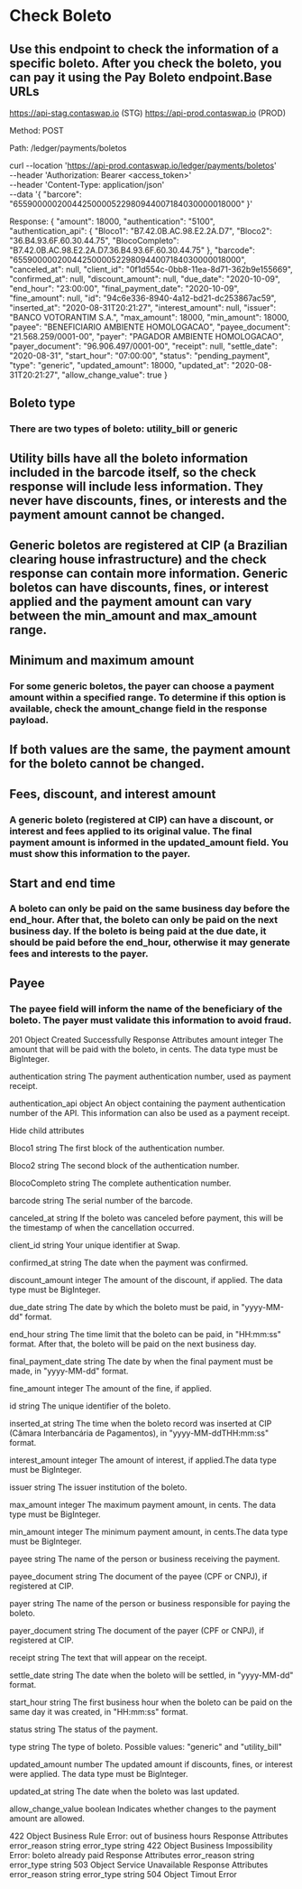 # Check Boleto
## Use this endpoint to check the information of a specific boleto. After you check the boleto, you can pay it using the Pay Boleto endpoint.Base URLs

https://api-stag.contaswap.io (STG)
https://api-prod.contaswap.io (PROD)

Method: POST

Path: /ledger/payments/boletos

curl --location 'https://api-prod.contaswap.io/ledger/payments/boletos' \
--header 'Authorization: Bearer <access_token>' \
--header 'Content-Type: application/json' \
--data '{
  "barcore": "65590000020044250000522980944007184030000018000"
}'

Response:
{
  "amount": 18000,
  "authentication": "5100",
  "authentication_api": {
    "Bloco1": "B7.42.0B.AC.98.E2.2A.D7",
    "Bloco2": "36.B4.93.6F.60.30.44.75",
    "BlocoCompleto": "B7.42.0B.AC.98.E2.2A.D7.36.B4.93.6F.60.30.44.75"
  },
  "barcode": "65590000020044250000522980944007184030000018000",
  "canceled_at": null,
  "client_id": "0f1d554c-0bb8-11ea-8d71-362b9e155669",
  "confirmed_at": null,
  "discount_amount": null,
  "due_date": "2020-10-09",
  "end_hour": "23:00:00",
  "final_payment_date": "2020-10-09",
  "fine_amount": null,
  "id": "94c6e336-8940-4a12-bd21-dc253867ac59",
  "inserted_at": "2020-08-31T20:21:27",
  "interest_amount": null,
  "issuer": "BANCO VOTORANTIM S.A.",
  "max_amount": 18000,
  "min_amount": 18000,
  "payee": "BENEFICIARIO AMBIENTE HOMOLOGACAO",
  "payee_document": "21.568.259/0001-00",
  "payer": "PAGADOR AMBIENTE HOMOLOGACAO",
  "payer_document": "96.906.497/0001-00",
  "receipt": null,
  "settle_date": "2020-08-31",
  "start_hour": "07:00:00",
  "status": "pending_payment",
  "type": "generic",
  "updated_amount": 18000,
  "updated_at": "2020-08-31T20:21:27",
  "allow_change_value": true
}


## Boleto type
### There are two types of boleto: utility_bill or generic

## Utility bills have all the boleto information included in the barcode itself, so the check response will include less information. They never have discounts, fines, or interests and the payment amount cannot be changed.

## Generic boletos are registered at CIP (a Brazilian clearing house infrastructure) and the check response can contain more information. Generic boletos can have discounts, fines, or interest applied and the payment amount can vary between the min_amount and max_amount range.

## Minimum and maximum amount
### For some generic boletos, the payer can choose a payment amount within a specified range. To determine if this option is available, check the amount_change field in the response payload.

## If both values are the same, the payment amount for the boleto cannot be changed.

## Fees, discount, and interest amount
### A generic boleto (registered at CIP) can have a discount, or interest and fees applied to its original value. The final payment amount is informed in the updated_amount field. You must show this information to the payer.

## Start and end time
### A boleto can only be paid on the same business day before the end_hour. After that, the boleto can only be paid on the next business day. If the boleto is being paid at the due date, it should be paid before the end_hour, otherwise it may generate fees and interests to the payer.

## Payee
### The payee field will inform the name of the beneficiary of the boleto. The payer must validate this information to avoid fraud.

201
Object
Created Successfully
Response Attributes
amount
integer
The amount that will be paid with the boleto, in cents. The data type must be BigInteger.

authentication
string
The payment authentication number, used as payment receipt.

authentication_api
object
An object containing the payment authentication number of the API. This information can also be used as a payment receipt.

Hide child attributes

Bloco1
string
The first block of the authentication number.

Bloco2
string
The second block of the authentication number.

BlocoCompleto
string
The complete authentication number.

barcode
string
The serial number of the barcode.

canceled_at
string
If the boleto was canceled before payment, this will be the timestamp of when the cancellation occurred.

client_id
string
Your unique identifier at Swap.

confirmed_at
string
The date when the payment was confirmed.

discount_amount
integer
The amount of the discount, if applied. The data type must be BigInteger.

due_date
string
The date by which the boleto must be paid, in "yyyy-MM-dd" format.

end_hour
string
The time limit that the boleto can be paid, in "HH:mm:ss" format. After that, the boleto will be paid on the next business day.

final_payment_date
string
The date by when the final payment must be made, in "yyyy-MM-dd" format.

fine_amount
integer
The amount of the fine, if applied.

id
string
The unique identifier of the boleto.

inserted_at
string
The time when the boleto record was inserted at CIP (Câmara Interbancária de Pagamentos), in "yyyy-MM-ddTHH:mm:ss" format.

interest_amount
integer
The amount of interest, if applied.The data type must be BigInteger.

issuer
string
The issuer institution of the boleto.

max_amount
integer
The maximum payment amount, in cents. The data type must be BigInteger.

min_amount
integer
The minimum payment amount, in cents.The data type must be BigInteger.

payee
string
The name of the person or business receiving the payment.

payee_document
string
The document of the payee (CPF or CNPJ), if registered at CIP.

payer
string
The name of the person or business responsible for paying the boleto.

payer_document
string
The document of the payer (CPF or CNPJ), if registered at CIP.

receipt
string
The text that will appear on the receipt.

settle_date
string
The date when the boleto will be settled, in "yyyy-MM-dd" format.

start_hour
string
The first business hour when the boleto can be paid on the same day it was created, in "HH:mm:ss" format.

status
string
The status of the payment.

type
string
The type of boleto. Possible values: "generic" and "utility_bill"

updated_amount
number
The updated amount if discounts, fines, or interest were applied. The data type must be BigInteger.

updated_at
string
The date when the boleto was last updated.

allow_change_value
boolean
Indicates whether changes to the payment amount are allowed.

422
Object
Business Rule Error: out of business hours
Response Attributes
error_reason
string
error_type
string
422
Object
Business Impossibility Error: boleto already paid
Response Attributes
error_reason
string
error_type
string
503
Object
Service Unavailable
Response Attributes
error_reason
string
error_type
string
504
Object
Timout Error